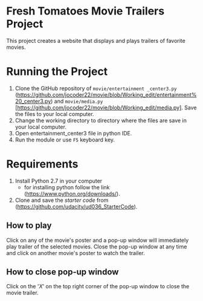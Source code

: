 # Fresh Tomatoes Movie Trailers Project
This project creates a website that displays and plays trailers of favorite movies. 

# Running the Project
  1. Clone the GitHub repository of `movie/entertainment _center3.py` (https://github.com/jocoder22/movie/blob/Working_edit/entertainment%20_center3.py) and `movie/media.py` [https://github.com/jocoder22/movie/blob/Working_edit/media.py]. Save the files to your local computer.
  2. Change the working directory to directory where the files are save in your local computer.
  3. Open entertainment_center3 file in python IDE.
  4. Run the module or use `F5` keyboard key.

# Requirements
  1. Install Python 2.7 in your computer
      - for installing python follow the link (https://www.python.org/downloads/).
  2. Clone and save the _starter code_ from (https://github.com/udacity/ud036_StarterCode).

## How to play
Click on any of the movie's poster and a pop-up window will immediately play trailer of the selected movies. Close the pop-up window at any time and click on another movie's poster to watch the trailer.

## How to close pop-up window
Click on the '_X_' on the top right corner of the pop-up window to close the movie trailer.
